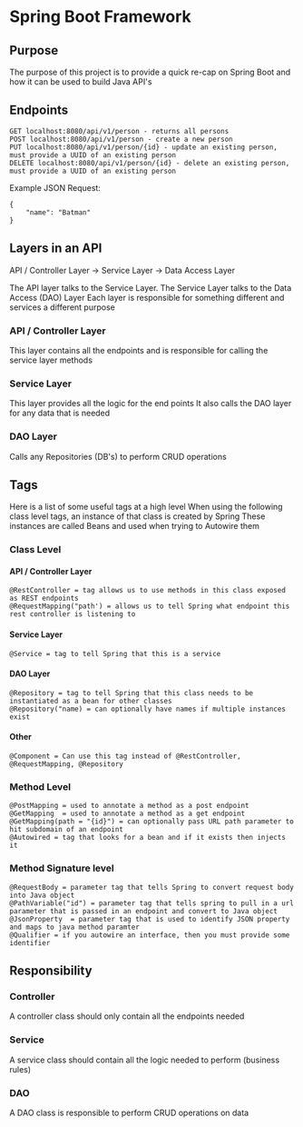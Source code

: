 # Spring Boot Framework

## Purpose

The purpose of this project is to provide a quick re-cap on Spring Boot and how it can be used to build Java API's

## Endpoints

```
GET localhost:8080/api/v1/person - returns all persons
POST localhost:8080/api/v1/person - create a new person
PUT localhost:8080/api/v1/person/{id} - update an existing person, must provide a UUID of an existing person
DELETE localhost:8080/api/v1/person/{id} - delete an existing person, must provide a UUID of an existing person
```

Example JSON Request:
```
{
    "name": "Batman"
}
```

## Layers in an API

API / Controller Layer -> Service Layer -> Data Access Layer

The API layer talks to the Service Layer. The Service Layer talks to the Data Access (DAO) Layer
Each layer is responsible for something different and services a different purpose

### API / Controller Layer

This layer contains all the endpoints and is responsible for calling the service layer methods

### Service Layer

This layer provides all the logic for the end points
It also calls the DAO layer for any data that is needed

### DAO Layer

Calls any Repositories (DB's) to perform CRUD operations

## Tags

Here is a list of some useful tags at a high level
When using the following class level tags, an instance of that class is created by Spring
These instances are called Beans and used when trying to Autowire them

### Class Level

#### API / Controller Layer

```
@RestController = tag allows us to use methods in this class exposed as REST endpoints
@RequestMapping("path') = allows us to tell Spring what endpoint this rest controller is listening to
```

#### Service Layer

```
@Service = tag to tell Spring that this is a service
```

#### DAO Layer

```
@Repository = tag to tell Spring that this class needs to be instantiated as a bean for other classes
@Repository("name) = can optionally have names if multiple instances exist
```

#### Other

```
@Component = Can use this tag instead of @RestController, @RequestMapping, @Repository
```

### Method Level

```
@PostMapping = used to annotate a method as a post endpoint
@GetMapping  = used to annotate a method as a get endpoint
@GetMapping(path = "{id}") = can optionally pass URL path parameter to hit subdomain of an endpoint
@Autowired = tag that looks for a bean and if it exists then injects it
```

### Method Signature level

```
@RequestBody = parameter tag that tells Spring to convert request body into Java object
@PathVariable("id") = parameter tag that tells spring to pull in a url parameter that is passed in an endpoint and convert to Java object
@JsonProperty  = parameter tag that is used to identify JSON property and maps to java method paramter
@Qualifier = if you autowire an interface, then you must provide some identifier
```

## Responsibility

### Controller

A controller class should only contain all the endpoints needed

### Service

A service class should contain all the logic needed to perform (business rules)

### DAO

A DAO class is responsible to perform CRUD operations on data
